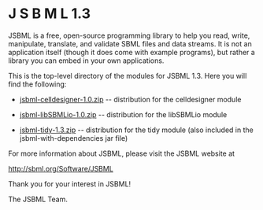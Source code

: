 J S B M L   1.3
=====

JSBML is a free, open-source programming library to help you read, write, manipulate, translate, and validate SBML files and data streams. It is not an application itself (though it does come with example programs), but rather a library you can embed in your own applications.

This is the top-level directory of the modules for JSBML 1.3. Here you will find the following:

* [jsbml-celldesigner-1.0.zip](jsbml-celldesigner-1.0.zip)  -- distribution for the celldesigner module

* [jsbml-libSBMLio-1.0.zip](jsbml-libSBMLio-1.0.zip)  -- distribution for the libSBMLio module

* [jsbml-tidy-1.3.zip](jsbml-tidy-1.3.zip) -- distribution for the tidy module (also included in the jsbml-with-dependencies jar file)

For more information about JSBML, please visit the JSBML website at

<http://sbml.org/Software/JSBML>


Thank you for your interest in JSBML!

The JSBML Team.
